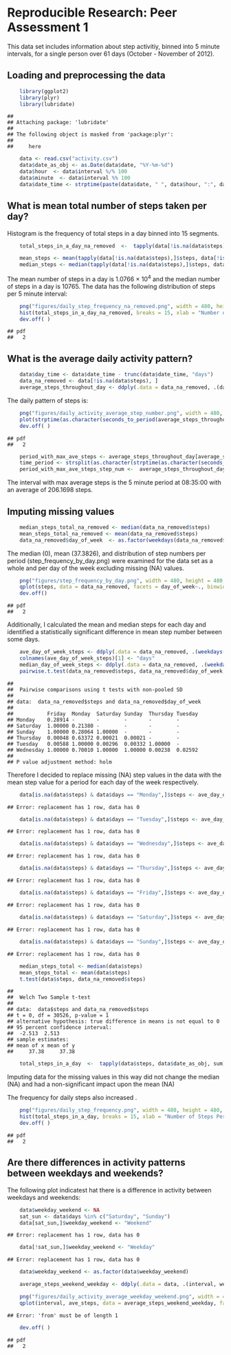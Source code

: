 # Reproducible Research: Peer Assessment 1
This data set includes information about step activitiy, binned into 5 minute intervals, for a single person over 61 days (October - November of 2012). 

## Loading and preprocessing the data


```r
    library(ggplot2)
    library(plyr)
    library(lubridate)
```

```
## 
## Attaching package: 'lubridate'
## 
## The following object is masked from 'package:plyr':
## 
##     here
```

```r
    data <- read.csv("activity.csv")
    data$date_as_obj <- as.Date(data$date, "%Y-%m-%d")
    data$hour  <- data$interval %/% 100
    data$minute  <- data$interval %% 100
    data$date_time <- strptime(paste(data$date, " ", data$hour, ":", data$minute, sep = ""), format("%Y-%m-%d %H:%M"))
```

## What is mean total number of steps taken per day?

Histogram is the frequency of total steps in a day binned into 15 segments.


```r
    total_steps_in_a_day_na_removed  <-  tapply(data[!is.na(data$steps),]$steps, data[!is.na(data$steps),]$date_as_obj, sum)

    mean_steps <- mean(tapply(data[!is.na(data$steps),]$steps, data[!is.na(data$steps),]$date_as_obj, sum))
    median_steps <- median(tapply(data[!is.na(data$steps),]$steps, data[!is.na(data$steps),]$date_as_obj, sum))
```

The mean number of steps in a day is 1.0766 &times; 10<sup>4</sup> and the median number of steps in a day is 10765.  The data has the following distribution of steps per 5 minute interval:


```r
    png("figures/daily_step_frequency_na_removed.png", width = 480, height = 480, units="px")
    hist(total_steps_in_a_day_na_removed, breaks = 15, xlab = "Number of Steps Per Day", main = "Daily Step Frequency (Oct - Nov)")
    dev.off( )
```

```
## pdf 
##   2
```

## What is the average daily activity pattern?


```r
    data$day_time <- data$date_time - trunc(data$date_time, "days")
    data_na_removed <- data[!is.na(data$steps), ]
    average_steps_throughout_day <- ddply(.data = data_na_removed, .(day_time), summarize, ave_steps = mean(steps))    
```

The daily pattern of steps is:


```r
    png("figures/daily_activity_average_step_number.png", width = 480, height = 480, units="px")
    plot(strptime(as.character(seconds_to_period(average_steps_throughout_day$day_time)), format="%HH %MM %SS"), average_steps_throughout_day$ave_steps, type = "l", xlab = "Time of Day", ylab = "Average Number of Steps")
    dev.off( )
```

```
## pdf 
##   2
```



```r
    period_with_max_ave_steps <- average_steps_throughout_day[average_steps_throughout_day$ave_steps == max(average_steps_throughout_day$ave_steps), ]$day_time
    time_period <- strsplit(as.character(strptime(as.character(seconds_to_period(period_with_max_ave_steps)), format="%HH %MM %SS")), " ")[[1]][2]
    period_with_max_ave_steps_step_num <-  average_steps_throughout_day[average_steps_throughout_day$ave_steps == max(average_steps_throughout_day$ave_steps), ]$ave_steps
```

The interval with max average steps is the 5 minute period at 08:35:00 with an average of 206.1698 steps.

## Imputing missing values



```r
    median_steps_total_na_removed <- median(data_na_removed$steps)
    mean_steps_total_na_removed <- mean(data_na_removed$steps)
    data_na_removed$day_of_week  <- as.factor(weekdays(data_na_removed$date_as_obj))
```

The median (0), mean (37.3826), and distribution of step numbers per period (step_frequency_by_day.png) were examined for the data set as a whole and per day of the week excluding missing (NA) values.  


```r
    png("figures/step_frequency_by_day.png", width = 480, height = 480, units="px" )
    qplot(steps, data = data_na_removed, facets = day_of_week~., binwidth = 10, main = "Frequency of steps per interval by day", xlab = "Number of steps in an interval", ylab = "Frequency")
    dev.off()
```

```
## pdf 
##   2
```

Additionally, I calculated the mean and median steps for each day and identified a statistically significant difference in mean step number between some days. 


```r
    ave_day_of_week_steps <- ddply(.data = data_na_removed, .(weekdays(date_as_obj)), summarize, ave_steps = mean(steps))
    colnames(ave_day_of_week_steps)[1] <- "days"
    median_day_of_week_steps <- ddply(.data = data_na_removed, .(weekdays(date_as_obj)), summarize, median_steps = median(steps))
    pairwise.t.test(data_na_removed$steps, data_na_removed$day_of_week, pool.sd = FALSE)
```

```
## 
## 	Pairwise comparisons using t tests with non-pooled SD 
## 
## data:  data_na_removed$steps and data_na_removed$day_of_week 
## 
##           Friday  Monday  Saturday Sunday  Thursday Tuesday
## Monday    0.28914 -       -        -       -        -      
## Saturday  1.00000 0.21380 -        -       -        -      
## Sunday    1.00000 0.28064 1.00000  -       -        -      
## Thursday  0.00048 0.63372 0.00021  0.00021 -        -      
## Tuesday   0.00588 1.00000 0.00296  0.00332 1.00000  -      
## Wednesday 1.00000 0.70010 1.00000  1.00000 0.00238  0.02592
## 
## P value adjustment method: holm
```

Therefore I decided to replace missing (NA) step values in the data with the mean step value for a period for each day of the week respectively.


```r
    data[is.na(data$steps) & data$days == "Monday",]$steps <- ave_day_of_week_steps[ave_day_of_week_steps$days == "Monday",]$ave_steps
```

```
## Error: replacement has 1 row, data has 0
```

```r
    data[is.na(data$steps) & data$days == "Tuesday",]$steps <- ave_day_of_week_steps[ave_day_of_week_steps$days == "Tuesday",]$ave_steps
```

```
## Error: replacement has 1 row, data has 0
```

```r
    data[is.na(data$steps) & data$days == "Wednesday",]$steps <- ave_day_of_week_steps[ave_day_of_week_steps$days == "Wednesday",]$ave_steps
```

```
## Error: replacement has 1 row, data has 0
```

```r
    data[is.na(data$steps) & data$days == "Thursday",]$steps <- ave_day_of_week_steps[ave_day_of_week_steps$days == "Thursday",]$ave_steps
```

```
## Error: replacement has 1 row, data has 0
```

```r
    data[is.na(data$steps) & data$days == "Friday",]$steps <- ave_day_of_week_steps[ave_day_of_week_steps$days == "Friday",]$ave_steps
```

```
## Error: replacement has 1 row, data has 0
```

```r
    data[is.na(data$steps) & data$days == "Saturday",]$steps <- ave_day_of_week_steps[ave_day_of_week_steps$days == "Saturday",]$ave_steps
```

```
## Error: replacement has 1 row, data has 0
```

```r
    data[is.na(data$steps) & data$days == "Sunday",]$steps <- ave_day_of_week_steps[ave_day_of_week_steps$days == "Sunday",]$ave_steps
```

```
## Error: replacement has 1 row, data has 0
```


```r
    median_steps_total <- median(data$steps)
    mean_steps_total <- mean(data$steps)
    t.test(data$steps, data_na_removed$steps)
```

```
## 
## 	Welch Two Sample t-test
## 
## data:  data$steps and data_na_removed$steps
## t = 0, df = 30526, p-value = 1
## alternative hypothesis: true difference in means is not equal to 0
## 95 percent confidence interval:
##  -2.513  2.513
## sample estimates:
## mean of x mean of y 
##     37.38     37.38
```

```r
    total_steps_in_a_day  <-  tapply(data$steps, data$date_as_obj, sum)
```


Imputing data for the missing values in this way did not change the median (NA) and had a non-significant impact upon the mean (NA)

The frequency for daily steps also increased .


```r
    png("figures/daily_step_frequency.png", width = 480, height = 480, units="px")
    hist(total_steps_in_a_day, breaks = 15, xlab = "Number of Steps Per Day", main = "Daily Step Frequency (Oct - Nov)")
    dev.off( )
```

```
## pdf 
##   2
```


## Are there differences in activity patterns between weekdays and weekends?

The following plot indicatest hat there is a difference in activity between weekdays and weekends:


```r
    data$weekday_weekend <- NA
    sat_sun <- data$days %in% c("Saturday", "Sunday")
    data[sat_sun,]$weekday_weekend <- "Weekend"
```

```
## Error: replacement has 1 row, data has 0
```

```r
    data[!sat_sun,]$weekday_weekend <- "Weekday"
```

```
## Error: replacement has 1 row, data has 0
```

```r
    data$weekday_weekend <- as.factor(data$weekday_weekend)

    average_steps_weekend_weekday <- ddply(.data = data, .(interval, weekday_weekend), summarize, ave_steps = mean(steps))
```


```r
    png("figures/daily_activity_average_weekday_weekend.png", width = 480, height = 480, units="px")
    qplot(interval, ave_steps, data = average_steps_weekend_weekday, facets = weekday_weekend~., xlab = "Time of Day", ylab = "Average Number of Steps", geom = "line")
```

```
## Error: 'from' must be of length 1
```

```r
    dev.off( )
```

```
## pdf 
##   2
```



